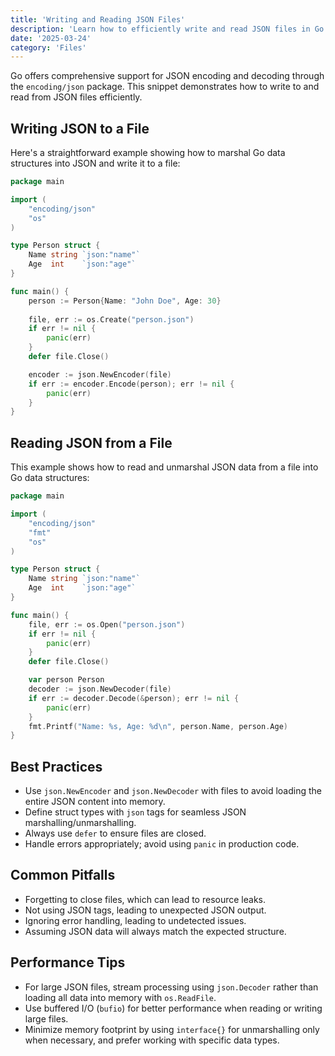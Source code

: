 ```yaml
---
title: 'Writing and Reading JSON Files'
description: 'Learn how to efficiently write and read JSON files in Go using the encoding/json package'
date: '2025-03-24'
category: 'Files'
---
```


Go offers comprehensive support for JSON encoding and decoding through the `encoding/json` package. This snippet demonstrates how to write to and read from JSON files efficiently.

## Writing JSON to a File

Here's a straightforward example showing how to marshal Go data structures into JSON and write it to a file:

```go
package main

import (
	"encoding/json"
	"os"
)

type Person struct {
	Name string `json:"name"`
	Age  int    `json:"age"`
}

func main() {
	person := Person{Name: "John Doe", Age: 30}
	
	file, err := os.Create("person.json")
	if err != nil {
		panic(err)
	}
	defer file.Close()

	encoder := json.NewEncoder(file)
	if err := encoder.Encode(person); err != nil {
		panic(err)
	}
}
```

## Reading JSON from a File

This example shows how to read and unmarshal JSON data from a file into Go data structures:

```go
package main

import (
	"encoding/json"
	"fmt"
	"os"
)

type Person struct {
	Name string `json:"name"`
	Age  int    `json:"age"`
}

func main() {
	file, err := os.Open("person.json")
	if err != nil {
		panic(err)
	}
	defer file.Close()

	var person Person
	decoder := json.NewDecoder(file)
	if err := decoder.Decode(&person); err != nil {
		panic(err)
	}
	fmt.Printf("Name: %s, Age: %d\n", person.Name, person.Age)
}
```

## Best Practices

- Use `json.NewEncoder` and `json.NewDecoder` with files to avoid loading the entire JSON content into memory.
- Define struct types with `json` tags for seamless JSON marshalling/unmarshalling.
- Always use `defer` to ensure files are closed.
- Handle errors appropriately; avoid using `panic` in production code.

## Common Pitfalls

- Forgetting to close files, which can lead to resource leaks.
- Not using JSON tags, leading to unexpected JSON output.
- Ignoring error handling, leading to undetected issues.
- Assuming JSON data will always match the expected structure.

## Performance Tips

- For large JSON files, stream processing using `json.Decoder` rather than loading all data into memory with `os.ReadFile`.
- Use buffered I/O (`bufio`) for better performance when reading or writing large files.
- Minimize memory footprint by using `interface{}` for unmarshalling only when necessary, and prefer working with specific data types.